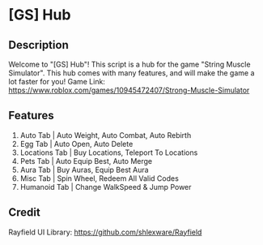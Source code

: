 # [GS] Hub

## Description
Welcome to "[GS] Hub"! This script is a hub for the game "String Muscle Simulator". This hub comes with many features, and will make the game a lot faster for you!
Game Link: https://www.roblox.com/games/10945472407/Strong-Muscle-Simulator

## Features
1. Auto Tab | Auto Weight, Auto Combat, Auto Rebirth
2. Egg Tab | Auto Open, Auto Delete
3. Locations Tab | Buy Locations, Teleport To Locations
4. Pets Tab | Auto Equip Best, Auto Merge
5. Aura Tab | Buy Auras, Equip Best Aura
6. Misc Tab | Spin Wheel, Redeem All Valid Codes
7. Humanoid Tab | Change WalkSpeed & Jump Power

## Credit
Rayfield UI Library: https://github.com/shlexware/Rayfield
